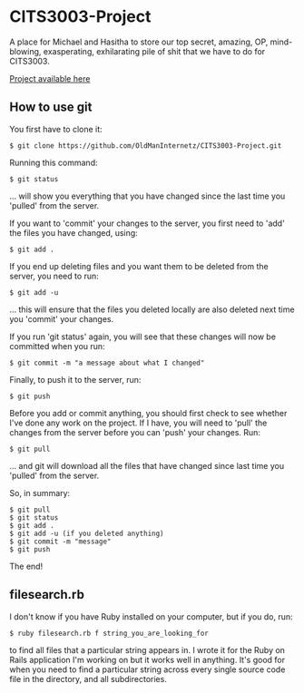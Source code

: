 CITS3003-Project
================

A place for Michael and Hasitha to store our top secret, amazing, OP, mind-blowing, exasperating, exhilarating pile of shit that we have to do for CITS3003.

[Project available here](http://undergraduate.csse.uwa.edu.au/units/CITS3003/labsheet.php?fname=project-part1)

## How to use git ##

You first have to clone it:

    $ git clone https://github.com/OldManInternetz/CITS3003-Project.git
    
Running this command:

    $ git status
    
... will show you everything that you have changed since the last time you 'pulled' from the server.

If you want to 'commit' your changes to the server, you first need to 'add' the files you have changed, using:

    $ git add .

If you end up deleting files and you want them to be deleted from the server, you need to run:

    $ git add -u

... this will ensure that the files you deleted locally are also deleted next time you 'commit' your changes.

If you run 'git status' again, you will see that these changes will now be committed when you run:

    $ git commit -m "a message about what I changed"

Finally, to push it to the server, run:

    $ git push
    
Before you add or commit anything, you should first check to see whether I've done any work on the project. If I have, you will need to 'pull' the changes from the server before you can 'push' your changes. Run:

    $ git pull
    
... and git will download all the files that have changed since last time you 'pulled' from the server.

So, in summary:

    $ git pull
    $ git status
    $ git add .
    $ git add -u (if you deleted anything)
    $ git commit -m "message"
    $ git push
    
The end!

## filesearch.rb ##

I don't know if you have Ruby installed on your computer, but if you do, run:

    $ ruby filesearch.rb f string_you_are_looking_for
    
to find all files that a particular string appears in. I wrote it for the Ruby on Rails application I'm working on but it works well in anything. It's good for when you need to find a particular string across every single source code file in the directory, and all subdirectories.

    
